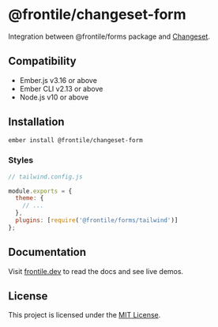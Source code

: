 # @frontile/changeset-form

Integration between @frontile/forms package and [Changeset](https://github.com/poteto/ember-changeset).

## Compatibility

- Ember.js v3.16 or above
- Ember CLI v2.13 or above
- Node.js v10 or above

## Installation

```sh
ember install @frontile/changeset-form
```

### Styles

```js
// tailwind.config.js

module.exports = {
  theme: {
    // ...
  },
  plugins: [require('@frontile/forms/tailwind')]
};
```

## Documentation

Visit [frontile.dev](https://frontile.dev/) to read the docs
and see live demos.

## License

This project is licensed under the [MIT License](LICENSE.md).
